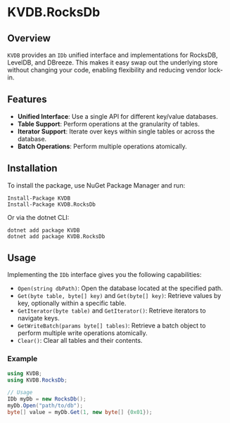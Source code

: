 ﻿# KVDB.RocksDb

## Overview

`KVDB` provides an `IDb` unified interface and implementations for RocksDB, LevelDB, and DBreeze. 
This makes it easy swap out the underlying store without changing your code, enabling flexibility and reducing vendor lock-in.

## Features

- **Unified Interface**: Use a single API for different key/value databases.
- **Table Support**: Perform operations at the granularity of tables.
- **Iterator Support**: Iterate over keys within single tables or across the database.
- **Batch Operations**: Perform multiple operations atomically.

## Installation

To install the package, use NuGet Package Manager and run:

```
Install-Package KVDB
Install-Package KVDB.RocksDb
```

Or via the dotnet CLI:

```
dotnet add package KVDB
dotnet add package KVDB.RocksDb
```

## Usage

Implementing the `IDb` interface gives you the following capabilities:

- `Open(string dbPath)`: Open the database located at the specified path.
- `Get(byte table, byte[] key)` and `Get(byte[] key)`: Retrieve values by key, optionally within a specific table.
- `GetIterator(byte table)` and `GetIterator()`: Retrieve iterators to navigate keys.
- `GetWriteBatch(params byte[] tables)`: Retrieve a batch object to perform multiple write operations atomically.
- `Clear()`: Clear all tables and their contents.

### Example

```csharp
using KVDB;
using KVDB.RocksDb;

// Usage
IDb myDb = new RocksDb();
myDb.Open("path/to/db");
byte[] value = myDb.Get(1, new byte[] {0x01});
```
